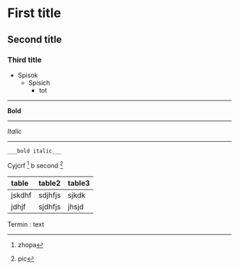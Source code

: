 # First title
## Second title
### Third title
* Spisok
    * Spisich
        * tot
---
__Bold__
***
_Italic_
___
    ___bold italic___



Cyjcrf [^1] b second [^2]
[^1]: zhopa
[^2]:  pic

table | table2 | table3
:----| :---- | :----
jskdhf| sdjhfjs | sjkdk
jdhjf| sjdhfjs| jhsjd

Termin
: text



